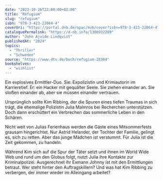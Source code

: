 ```yaml
---
date: "2023-10-26T22:00:00+02:00"
title: "Refugium"
slug: "refugium"
isbn: "978-3-423-22064-4"
coverUri: "https://portal.dnb.de/opac/mvb/cover?isbn=978-3-423-22064-4"
cataloguePermalink: "https://d-nb.info/1306932289"
author: "John Ajvide Lindqvist"
publishedAt: "2024"
topics:
  - "Thriller"
  - "Schweden"
source: "https://www.dtv.de/buch/refugium-28364"
bookshelves:
  - "wishlist"
---
```

Ein explosives Ermittler-Duo. Sie: Expolizistin und Krimiautorin im
Karrieretief. Er: ein Hacker mit gequälter Seele. Sie ziehen einander an. Sie
stoßen einander ab, aber sie müssen einander vertrauen.

Ursprünglich sollte Kim Ribbing, der die Spuren eines tiefen Traumas in sich
trägt, die ehemalige Polizistin Julia Malmros bei Recherchen unterstützen. Doch
dann erschüttert ein Verbrechen das sommerliche Leben in den Schären.

Nicht weit von Julias Ferienhaus werden die Gäste eines Mitsommerfests grausam
hingerichtet. Nur Astrid Helander, der Tochter der Familie, gelingt es, sich
zu retten. Aber das junge Mädchen ist verstummt. Für Julia ist die Zeit
gekommen, zu handeln.

Während Kim sich auf die Spur der Täter setzt und ihnen im World Wide Web und
rund um den Globus folgt, nutzt Julia ihre Kontakte zur Kriminalpolizei.
Ausgerechnet ihr Exmann Johnny ist mit den Ermittlungen betraut. Wer steht
hinter den Auftragskillern? Und was hat Kim Ribbing zu verbergen, der immer
wieder im Alleingang arbeitet?